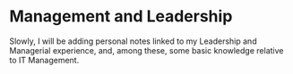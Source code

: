 # Management and Leadership

Slowly, I will be adding personal notes linked to my Leadership and Managerial experience, and, among these, some basic knowledge relative to IT Management. 
